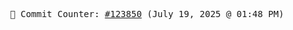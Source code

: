 <p align="center">
    <samp>
        📮 Commit Counter: <a href="https://github.com/Javascript-void0/Javascript-void0/commits/main">#123850</a> (July 19, 2025 @ 01:48 PM)
    </samp>
</p>